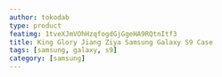 ```yaml
---
author: tokodab
type: product
featimg: 1tveXJmVOhHzqfogdGjGgeHA9RQtnItf3
title: King Glory Jiang Ziya Samsung Galaxy S9 Case
tags: [samsung, galaxy, s9]
category: [samsung]
---
```

